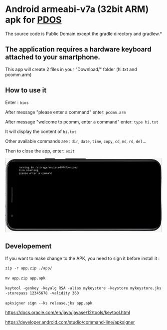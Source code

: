 
# Android armeabi-v7a (32bit ARM) apk for [PDOS](https://pdos.org)

The source code is Public Domain except the gradle directory and gradlew.*

## The application requires a hardware keyboard attached to your smartphone.

This app will create 2 files in your "Download/" folder (hi.txt and pcomm.arm)

## How to use it

Enter : ``bios``

After message "please enter a command" enter: ``pcomm.arm``

After message "welcome to pcomm, enter a command" enter: ``type hi.txt``

It will display the content of ``hi.txt``

Other available commands are : ``dir``, ``date``, ``time``, ``copy``, ``cd``, ``md``, ``rd``, ``del``... 

Then to close the app, enter: ``exit``


![screen](doc/screen.jpg)


## Developement

If you want to make change to the APK, you need to sign it before install it :
```
zip -r app.zip ./app/
 
mv app.zip app.apk

keytool -genkey -keyalg RSA -alias mykeystore -keystore mykeystore.jks -storepass 12345678 -validity 360

apksigner sign --ks release.jks app.apk

```

https://docs.oracle.com/en/java/javase/12/tools/keytool.html

https://developer.android.com/studio/command-line/apksigner

